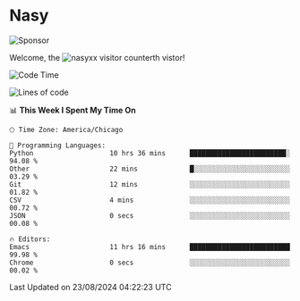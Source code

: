 # Nasy

<!--
<p align="center">
<img height="200" src="https://github-readme-stats.vercel.app/api?username=nasyxx&count_private=true&show_icons=true&theme=dracula&include_all_commits=true"/>
<img height="200" src="https://github-readme-stats.vercel.app/api/top-langs/?username=nasyxx&theme=dracula&hide=html,jupyter+notebook&count_private=true&show_icons=true"/>
</p>

  
----------------
-->

![Sponsor](https://img.shields.io/static/v1.svg?label=Sponsor&message=%E2%9D%A4&logo=GitHub&style=flat&color=pink)
 
Welcome, the ![nasyxx visitor counter](https://count.getloli.com/get/@nasyxx?theme=rule34)th vistor!
 
<!--START_SECTION:waka-->
![Code Time](http://img.shields.io/badge/Code%20Time-4%2C594%20hrs%2031%20mins-blue)

![Lines of code](https://img.shields.io/badge/From%20Hello%20World%20I%27ve%20Written-6.4%20million%20lines%20of%20code-blue)

📊 **This Week I Spent My Time On** 

```text
🕑︎ Time Zone: America/Chicago

💬 Programming Languages: 
Python                   10 hrs 36 mins      ████████████████████████░   94.08 % 
Other                    22 mins             █░░░░░░░░░░░░░░░░░░░░░░░░   03.29 % 
Git                      12 mins             ░░░░░░░░░░░░░░░░░░░░░░░░░   01.82 % 
CSV                      4 mins              ░░░░░░░░░░░░░░░░░░░░░░░░░   00.72 % 
JSON                     0 secs              ░░░░░░░░░░░░░░░░░░░░░░░░░   00.08 % 

🔥 Editors: 
Emacs                    11 hrs 16 mins      █████████████████████████   99.98 % 
Chrome                   0 secs              ░░░░░░░░░░░░░░░░░░░░░░░░░   00.02 % 
```


 Last Updated on 23/08/2024 04:22:23 UTC
<!--END_SECTION:waka-->

<!-- ![visitors](https://visitor-badge.laobi.icu/badge?page_id=nasyxx.nasyxx) -->
